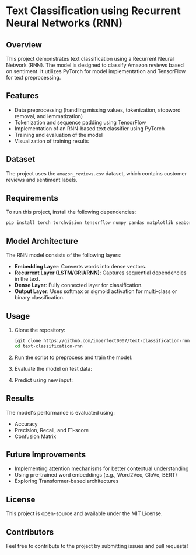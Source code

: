 # Text Classification using Recurrent Neural Networks (RNN)

## Overview
This project demonstrates text classification using a Recurrent Neural Network (RNN). The model is designed to classify Amazon reviews based on sentiment. It utilizes PyTorch for model implementation and TensorFlow for text preprocessing.

## Features
- Data preprocessing (handling missing values, tokenization, stopword removal, and lemmatization)
- Tokenization and sequence padding using TensorFlow
- Implementation of an RNN-based text classifier using PyTorch
- Training and evaluation of the model
- Visualization of training results

## Dataset
The project uses the `amazon_reviews.csv` dataset, which contains customer reviews and sentiment labels.

## Requirements
To run this project, install the following dependencies:
```bash
pip install torch torchvision tensorflow numpy pandas matplotlib seaborn scikit-learn nltk
```

## Model Architecture
The RNN model consists of the following layers:
- **Embedding Layer**: Converts words into dense vectors.
- **Recurrent Layer (LSTM/GRU/RNN)**: Captures sequential dependencies in the text.
- **Dense Layer**: Fully connected layer for classification.
- **Output Layer**: Uses softmax or sigmoid activation for multi-class or binary classification.

## Usage
1. Clone the repository:
   ```bash
   [git clone https://github.com/imperfect0007/text-classification-rnn.git](https://github.com/imperfect0007/text_classifcation_using_rnn)
   cd text-classification-rnn
   ```

2. Run the script to preprocess and train the model:
   

3. Evaluate the model on test data:
  

4. Predict using new input:
 

## Results
The model's performance is evaluated using:
- Accuracy
- Precision, Recall, and F1-score
- Confusion Matrix

## Future Improvements
- Implementing attention mechanisms for better contextual understanding
- Using pre-trained word embeddings (e.g., Word2Vec, GloVe, BERT)
- Exploring Transformer-based architectures

## License
This project is open-source and available under the MIT License.

## Contributors
Feel free to contribute to the project by submitting issues and pull requests!

